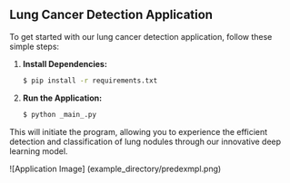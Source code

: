 ## Lung Cancer Detection Application

To get started with our lung cancer detection application, follow these simple steps:

1. **Install Dependencies:**
    ```bash
    $ pip install -r requirements.txt
    ```

2. **Run the Application:**
    ```bash
    $ python _main_.py
    ```

This will initiate the program, allowing you to experience the efficient detection and classification of lung nodules through our innovative deep learning model.

![Application Image] (example_directory/predexmpl.png)
